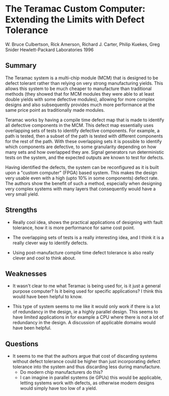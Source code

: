 # The Teramac Custom Computer: Extending the Limits with Defect Tolerance
W. Bruce Culbertson, Rick Amerson, Richard J. Carter, Philip Kuekes, Greg Snider
Hewlett-Packard Laboratories
1996

## Summary

The Teramac system is a multi-chip module (MCM) that is designed to be defect tolerant rather than relying on very strong manufacturing yields. This allows this system to be much cheaper to manufacture than traditional methods (they showed that for MCM modules they were able to at least double yields with some defective modules), allowing for more complex designs and also subsequently provides much more performance at the same price point as traditionally made modules.

Teramac works by having a compile time defect map that is made to identify all defective components in the MCM. This defect map essentially uses overlapping sets of tests to identify defective components. For example, a path is tested, then a subset of the path is tested with different components for the rest of the path. With these overlapping sets it is possible to identify which components are defective, to some granularity depending on how many sets and how overlapped they are. Signal generators run deterministic tests on the system, and the expected outputs are known to test for defects.

Having identified the defects, the system can be reconfigured as it is built upon a "custom computer" (FPGA) based system. This makes the design very usable even with a high (upto 10% in some components) defect rate. The authors show the benefit of such a method, especially when designing very complex systems with many layers that consequently would have a very small yield.

## Strengths

- Really cool idea, shows the practical applications of designing with fault tolerance, how it is more performance for same cost point.

- The overlapping sets of tests is a really interesting idea, and I think it is a really clever way to identify defects.

- Using post-manufacture compile time defect tolerance is also really clever and cool to think about.

## Weaknesses

- It wasn't clear to me what Teramac is being used for, is it just a general purpose computer? Is it being used for specific applications? I think this would have been helpful to know.

- This type of system seems to me like it would only work if there is a lot of redundancy in the design, ie a highly parallel design. This seems to have limited applications in for example a CPU where there is not a lot of redundancy in the design. A discussion of applicable domains would have been helpful.

## Questions

- It seems to me that the authors argue that cost of discarding systems without defect tolerance could be higher than just incorporating defect tolerance into the system and thus discarding less during manufacture. 
    - Do modern chip manufacturers do this?
    - I can imagine in parallel systems (ie GPUs) this would be applicable, letting systems work with defects, as otherwise modern designs would simply have too low of a yield.